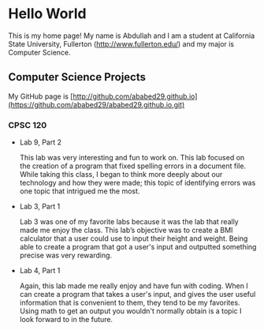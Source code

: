 # Hello World

This is my home page! My name is Abdullah and I am a student at California State University, Fullerton (http://www.fullerton.edu/) and my major is Computer Science.

## Computer Science Projects

My GitHub page is [http://github.com/ababed29.github.io](https://github.com/ababed29/ababed29.github.io.git)

### CPSC 120

* Lab 9, Part 2

    This lab was very interesting and fun to work on. This lab focused on the creation of a program that fixed spelling errors in a document file. While taking this class, I began to think more deeply about our technology and how they were made; this topic of identifying errors was one topic that intrigued me the most. 

* Lab 3, Part 1

    Lab 3 was one of my favorite labs because it was the lab that really made me enjoy the class. This lab’s objective was to create a BMI calculator that a user could use to input their height and weight. Being able to create a program that got a user's input and outputted something precise was very rewarding. 

* Lab 4, Part 1

    Again, this lab made me really enjoy and have fun with coding. When I can create a program that takes a user's input, and gives the user useful information that is convenient to them, they tend to be my favorites. Using math to get an output you wouldn't normally obtain is a topic I look forward to in the future. 
